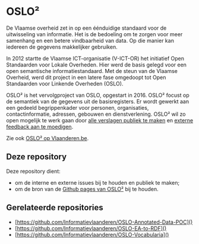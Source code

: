 # OSLO²

De Vlaamse overheid zet in op een éénduidige standaard voor de uitwisseling van informatie. Het is de bedoeling om te zorgen voor meer samenhang en een betere vindbaarheid van data. Op die manier kan iedereen de gegevens makkelijker gebruiken.

In 2012 startte de Vlaamse ICT-organisatie (V-ICT-OR) het initiatief Open Standaarden voor Lokale Overheden. Hier werd de basis gelegd voor een open semantische informatiestandaard. Met de steun van de Vlaamse Overheid, werd dit project in een latere fase omgedoopt tot Open Standaarden voor Linkende Overheden (OSLO).

OSLO² is het vervolgproject van OSLO, opgestart in 2016. OSLO² focust op de semantiek van de gegevens uit de basisregisters. Er wordt gewerkt aan een gedeeld begrippenkader voor personen, organisaties, contactinformatie, adressen, gebouwen en dienstverlening. OSLO² wil zo open mogelijk te werk gaan door [alle verslagen publiek te maken](informatievlaanderen.github.io/OSLO) en [externe feedback aan te moedigen](https://github.com/Informatievlaanderen/OSLO/issues).

Zie ook [OSLO² op Vlaanderen.be](https://overheid.vlaanderen.be/producten-diensten/OSLO2).

## Deze repository

Deze repository dient:

- om de interne en externe issues bij te houden en publiek te maken;
- om de bron van de [Github pages van OSLO²](informatievlaanderen.github.io/OSLO) bij te houden.

## Gerelateerde repositories

- [https://github.com/Informatievlaanderen/OSLO-Annotated-Data-POC]()
- [https://github.com/Informatievlaanderen/OSLO-EA-to-RDF]()
- [https://github.com/Informatievlaanderen/OSLO-Vocabularia]()